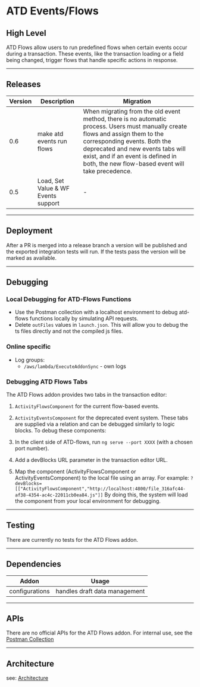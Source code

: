 # ATD Events/Flows

## High Level

ATD Flows allow users to run predefined flows when certain events occur during a transaction. These events, like the transaction loading or a field being changed, trigger flows that handle specific actions in response.

---

## Releases
| Version | Description | Migration |
|-------- |------------ |---------- |
| 0.6     | make atd events run flows | When migrating from the old event method, there is no automatic process. Users must manually create flows and assign them to the corresponding events. Both the deprecated and new events tabs will exist, and if an event is defined in both, the new flow-based event will take precedence. |
| 0.5     | Load, Set Value & WF Events support | - |

---

## Deployment

After a PR is merged into a release branch a version will be published and the exported integration tests will run. If the tests pass the version will be marked as available.

---

## Debugging

### Local Debugging for ATD-Flows Functions
- Use the Postman collection with a localhost environment to debug atd-flows functions locally by simulating API requests.
- Delete `outFiles` values in `launch.json`. This will allow you to debug the ts files directly and not the compiled js files.

### Online specific
- Log groups: 
  - `/aws/lambda/ExecuteAddonSync` - own logs

### Debugging ATD Flows Tabs
The ATD Flows addon provides two tabs in the transaction editor:
1. `ActivityFlowsComponent` for the current flow-based events.
2. `ActivityEventsComponent` for the deprecated event system.
These tabs are supplied via a relation and can be debugged similarly to logic blocks. To debug these components:

1. In the client side of ATD-flows, run `ng serve --port XXXX` (with a chosen port number).
2. Add a devBlocks URL parameter in the transaction editor URL.
3. Map the component (ActivityFlowsComponent or ActivityEventsComponent) to the local file using an array. For example:
`?devBlocks=[["ActivityFlowsComponent","http://localhost:4800/file_316afc44-af38-4354-ac4c-22011cb0ea84.js"]]`
By doing this, the system will load the component from your local environment for debugging.

---

## Testing

There are currently no tests for the ATD Flows addon.

---

## Dependencies

| Addon | Usage |
|-------- |------------ |
| configurations  | handles draft data management  |
---

## APIs
There are no official APIs for the ATD Flows addon.
For internal use, see the [Postman Collection](./atd-flows.postman_collection.json)

---

## Architecture
see: [Architecture](./architecture.md)
